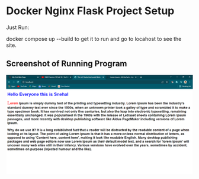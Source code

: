 # Docker Nginx Flask Project Setup

Just Run:

docker compose up --build to get it to run and go to locahost to see the site.

## Screenshot of Running Program

![Test Program](screenshots/sk_snap/Web_page1.PNG)
